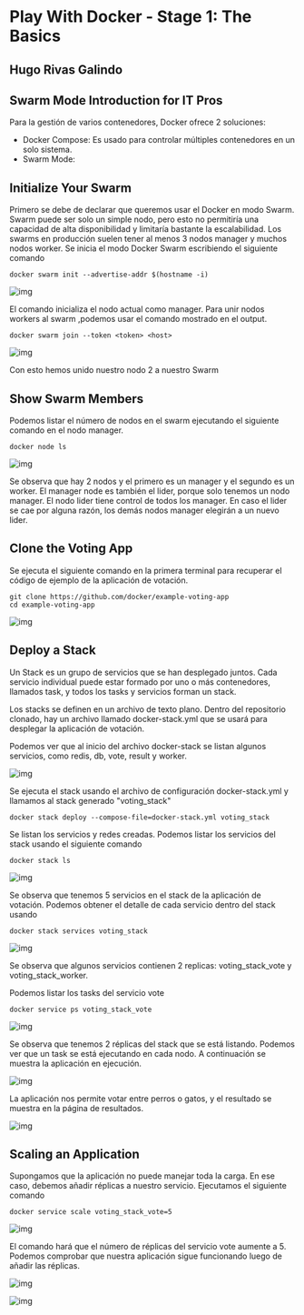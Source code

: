 # Play With Docker - Stage 1: The Basics
## Hugo Rivas Galindo

## Swarm Mode Introduction for IT Pros

Para la gestión de varios contenedores, Docker ofrece 2 soluciones:
- Docker Compose: Es usado para controlar múltiples contenedores en un solo sistema. 
- Swarm Mode: 


## Initialize Your Swarm

Primero se debe de declarar que queremos usar el Docker en modo Swarm. Swarm puede ser solo un simple nodo, pero esto no permitiría una capacidad de alta disponibilidad y limitaría bastante la escalabilidad. Los swarms en producción suelen tener al menos 3 nodos manager y muchos nodos worker. 
Se inicia el modo Docker Swarm escribiendo el siguiente comando
```
docker swarm init --advertise-addr $(hostname -i)
``` 
![img](./img/img1.png)

El comando inicializa el nodo actual como manager. Para unir nodos workers al swarm ,podemos usar el comando mostrado en el output.

```
docker swarm join --token <token> <host>
```
![img](./img/img2.png)

Con esto hemos unido nuestro nodo 2 a nuestro Swarm

## Show Swarm Members

Podemos listar el número de nodos en el swarm ejecutando el siguiente comando en el nodo manager.
```
docker node ls
```
![img](./img/img3.png)

Se observa que hay 2 nodos y el primero es un manager y el segundo es un worker. El manager node es también el lider, porque solo tenemos un nodo manager. El nodo lider tiene control de todos los manager. En caso el lider se cae por alguna razón, los demás nodos manager elegirán a un nuevo lider.

## Clone the Voting App

Se ejecuta el siguiente comando en la primera terminal para recuperar el código de ejemplo de la aplicación de votación.
```
git clone https://github.com/docker/example-voting-app
cd example-voting-app
```
![img](./img/img4.png)

## Deploy a Stack

Un Stack es un grupo de servicios que se han desplegado juntos. Cada servicio individual puede estar formado por uno o más contenedores, llamados task, y todos los tasks y servicios forman un stack.

Los stacks se definen en un archivo de texto plano. Dentro del repositorio clonado, hay un archivo llamado docker-stack.yml que se usará para desplegar la aplicación de votación.

Podemos ver que al inicio del archivo docker-stack se listan algunos servicios, como redis, db, vote, result y worker.

![img](./img/img5.png)

Se ejecuta el stack usando el archivo de configuración docker-stack.yml y llamamos al stack generado "voting_stack"

```
docker stack deploy --compose-file=docker-stack.yml voting_stack
```

Se listan los servicios y redes creadas. Podemos listar los servicios del stack usando el siguiente comando

```
docker stack ls
```

![img](./img/img6.png)

Se observa que tenemos 5 servicios en el stack de la aplicación de votación. Podemos obtener el detalle de cada servicio dentro del stack usando

```
docker stack services voting_stack
```

![img](./img/img7.png)

Se observa que algunos servicios contienen 2 replicas: voting_stack_vote y voting_stack_worker.

Podemos listar los tasks del servicio vote

```
docker service ps voting_stack_vote
```

![img](./img/img8.png)

Se observa que tenemos 2 réplicas del stack que se está listando. Podemos ver que un task se está ejecutando en cada nodo. A continuación se muestra la aplicación en ejecución.

![img](./img/img9.png)

La aplicación nos permite votar entre perros o gatos, y el resultado se muestra en la página de resultados. 

![img](./img/img10.png)

## Scaling an Application

Supongamos que la aplicación no puede manejar toda la carga. En ese caso, debemos añadir réplicas a nuestro servicio. Ejecutamos el siguiente comando

```
docker service scale voting_stack_vote=5
```

![img](./img/img11.png)

El comando hará que el número de réplicas del servicio vote aumente a 5. Podemos comprobar que nuestra aplicación sigue funcionando luego de añadir las réplicas.

![img](./img/img12.png)

![img](./img/img14.png)


